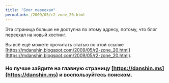 ```yaml
---
title: "Блог переехал"
permalink: /2009/05/r2-zone_20.html
---
```

Эта страница больше не доступна по этому адресу, потому, что блог переехал на новый хостинг.

Вы всё ещё можете прочитать статью по этой ссылке [https://mdanshin.blogspot.com/2009/05/r2-zone_20.html](https://mdanshin.blogspot.com/2009/05/r2-zone_20.html).

### Но лучше зайдите на главную страницу [https://danshin.ms](https://danshin.ms) и воспользуйтесь поиском.